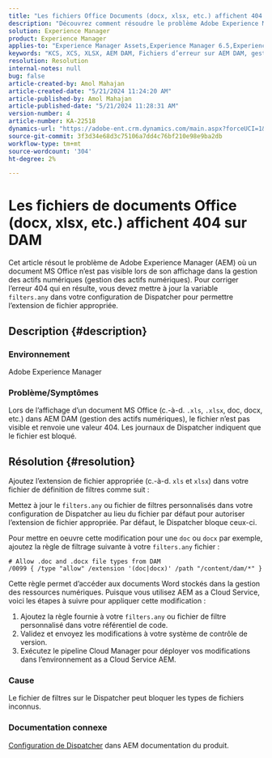 ```yaml
---
title: "Les fichiers Office Documents (docx, xlsx, etc.) affichent 404 sur DAM"
description: "Découvrez comment résoudre le problème Adobe Experience Manager où le fichier n’est pas visible dans AEM DAM. Mettez à jour le fichier filters.any dans la configuration du Dispatcher."
solution: Experience Manager
product: Experience Manager
applies-to: "Experience Manager Assets,Experience Manager 6.5,Experience Manager"
keywords: "KCS, XCS, XLSX, AEM DAM, Fichiers d’erreur sur AEM DAM, gestion des actifs numériques, doc, docx, bureau, erreur 404"
resolution: Resolution
internal-notes: null
bug: false
article-created-by: Amol Mahajan
article-created-date: "5/21/2024 11:24:20 AM"
article-published-by: Amol Mahajan
article-published-date: "5/21/2024 11:28:31 AM"
version-number: 4
article-number: KA-22518
dynamics-url: "https://adobe-ent.crm.dynamics.com/main.aspx?forceUCI=1&pagetype=entityrecord&etn=knowledgearticle&id=cbb530a6-6417-ef11-9f8a-6045bd006c82"
source-git-commit: 3f3d34e68d3c75106a7dd4c76bf210e98e9ba2db
workflow-type: tm+mt
source-wordcount: '304'
ht-degree: 2%

---
```


# Les fichiers de documents Office (docx, xlsx, etc.) affichent 404 sur DAM


Cet article résout le problème de Adobe Experience Manager (AEM) où un document MS Office n’est pas visible lors de son affichage dans la gestion des actifs numériques (gestion des actifs numériques). Pour corriger l’erreur 404 qui en résulte, vous devez mettre à jour la variable `filters.any` dans votre configuration de Dispatcher pour permettre l’extension de fichier appropriée.

## Description {#description}


### Environnement

Adobe Experience Manager

### Problème/Symptômes

Lors de l’affichage d’un document MS Office (c.-à-d. `.xls`, `.xlsx`, doc, docx, etc.) dans AEM DAM (gestion des actifs numériques), le fichier n’est pas visible et renvoie une valeur 404. Les journaux de Dispatcher indiquent que le fichier est bloqué.


## Résolution {#resolution}


Ajoutez l’extension de fichier appropriée (c.-à-d. `xls` et `xlsx`) dans votre fichier de définition de filtres comme suit :

Mettez à jour le `filters.any` ou fichier de filtres personnalisés dans votre configuration de Dispatcher au lieu du fichier par défaut pour autoriser l’extension de fichier appropriée. Par défaut, le Dispatcher bloque ceux-ci.

Pour mettre en oeuvre cette modification pour une `doc` ou `docx` par exemple, ajoutez la règle de filtrage suivante à votre `filters.any` fichier :


```
# Allow .doc and .docx file types from DAM
/0099 { /type "allow" /extension '(doc|docx)' /path "/content/dam/*" }
```


Cette règle permet d’accéder aux documents Word stockés dans la gestion des ressources numériques. Puisque vous utilisez AEM as a Cloud Service, voici les étapes à suivre pour appliquer cette modification :

1. Ajoutez la règle fournie à votre `filters.any` ou fichier de filtre personnalisé dans votre référentiel de code.
2. Validez et envoyez les modifications à votre système de contrôle de version.
3. Exécutez le pipeline Cloud Manager pour déployer vos modifications dans l’environnement as a Cloud Service AEM.


### Cause

Le fichier de filtres sur le Dispatcher peut bloquer les types de fichiers inconnus.

### Documentation connexe

[Configuration de Dispatcher](https://experienceleague.adobe.com/docs/experience-manager-dispatcher/using/configuring/dispatcher-configuration.html?lang=fr) dans AEM documentation du produit.
